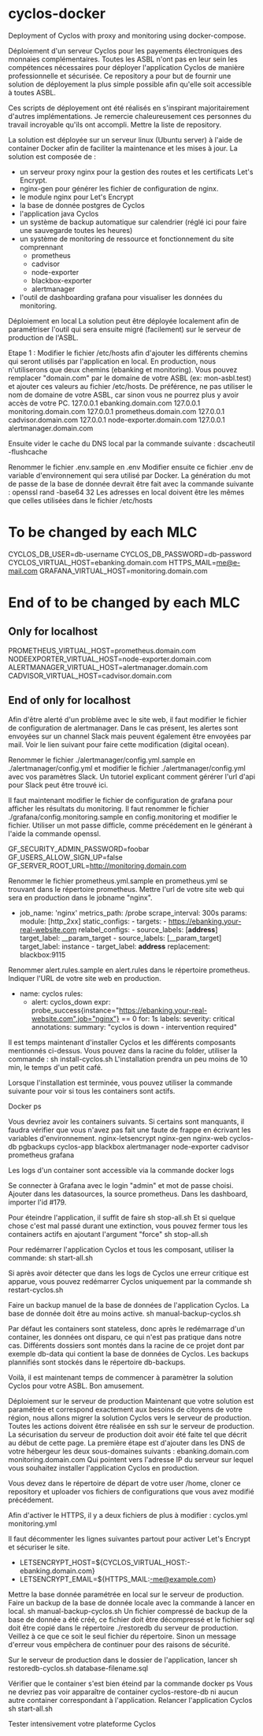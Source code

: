 # cyclos-docker
Deployment of Cyclos with proxy and monitoring using docker-compose.

Déploiement d'un serveur Cyclos pour les payements électroniques des monnaies complémentaires.
Toutes les ASBL n'ont pas en leur sein les compétences nécessaires pour déployer l'application Cyclos de manière professionnelle et sécurisée.
Ce repository a pour but de fournir une solution de déployement la plus simple possible afin qu'elle soit accessible à toutes ASBL.

Ces scripts de déployement ont été réalisés en s'inspirant majoritairement d'autres implémentations. Je remercie chaleureusement ces personnes du travail incroyable qu'ils ont accompli.
Mettre la liste de repository.

La solution est déployée sur un serveur linux (Ubuntu server) à l'aide de container Docker afin de faciliter la maintenance et les mises à jour.
La solution est composée de :
- un serveur proxy nginx pour la gestion des routes et les certificats Let's Encrypt.
- nginx-gen pour générer les fichier de configuration de nginx.
- le module nginx pour Let's Encrypt
- la base de donnée postgres de Cyclos
- l'application java Cyclos
- un système de backup automatique sur calendrier (réglé ici pour faire une sauvegarde toutes les heures)
- un système de monitoring de ressource et fonctionnement du site comprennant 
    - prometheus
    - cadvisor
    - node-exporter
    - blackbox-exporter
    - alertmanager
- l'outil de dashboarding grafana pour visualiser les données du monitoring.

Déploiement en local
La solution peut être déployée localement afin de paramétriser l'outil qui sera ensuite migré (facilement) sur le serveur de production de l'ASBL.

Etape 1 : Modifier le fichier /etc/hosts afin d'ajouter les différents chemins qui seront utilisés par l'application en local.
En production, nous n'utiliserons que deux chemins (ebanking et monitoring).
Vous pouvez remplacer "domain.com" par le domaine de votre ASBL (ex: mon-asbl.test) et ajouter ces valeurs au fichier /etc/hosts. 
De préférence, ne pas utiliser le nom de domaine de votre ASBL, car sinon vous ne pourrez plus y avoir accès de votre PC.
127.0.0.1       ebanking.domain.com
127.0.0.1       monitoring.domain.com
127.0.0.1       prometheus.domain.com
127.0.0.1       cadvisor.domain.com
127.0.0.1       node-exporter.domain.com
127.0.0.1       alertmanager.domain.com

Ensuite vider le cache du DNS local par la commande suivante :
dscacheutil -flushcache

Renommer le fichier .env.sample en .env
Modifier ensuite ce fichier .env de variable d'environnement qui sera utilisé par Docker.
La génération du mot de passe de la base de donnée devrait être fait avec la commande suivante :
openssl rand -base64 32
Les adresses en local doivent être les mêmes que celles utilisées dans le fichier /etc/hosts

# To be changed by each MLC
CYCLOS_DB_USER=db-username
CYCLOS_DB_PASSWORD=db-password
CYCLOS_VIRTUAL_HOST=ebanking.domain.com
HTTPS_MAIL=me@e-mail.com
GRAFANA_VIRTUAL_HOST=monitoring.domain.com
# End of to be changed by each MLC

## Only for localhost ##
PROMETHEUS_VIRTUAL_HOST=prometheus.domain.com
NODEEXPORTER_VIRTUAL_HOST=node-exporter.domain.com
ALERTMANAGER_VIRTUAL_HOST=alertmanager.domain.com
CADVISOR_VIRTUAL_HOST=cadvisor.domain.com
## End of only for localhost ##

Afin d'être alerté d'un problème avec le site web, il faut modifier le fichier de configuration de alertmanager.
Dans le cas présent, les alertes sont envoyées sur un channel Slack mais peuvent également être envoyées par mail. Voir le lien suivant pour faire cette modification (digital ocean).

Renommer le fichier ./alertmanager/config.yml.sample en ./alertmanager/config.yml et modifier le fichier ./alertmanager/config.yml avec vos paramètres Slack.
Un tutoriel explicant comment gérérer l'url d'api pour Slack peut être trouvé ici.

Il faut maintenant modifier le fichier de configuration de grafana pour afficher les résultats du monitoring.
Il faut renommer le fichier ./grafana/config.monitoring.sample en config.monitoring et modifier le fichier.
Utiliser un mot passe difficle, comme précédement en le générant à l'aide la commande openssl.

GF_SECURITY_ADMIN_PASSWORD=foobar
GF_USERS_ALLOW_SIGN_UP=false
GF_SERVER_ROOT_URL=http://monitoring.domain.com

Renommer le fichier prometheus.yml.sample en prometheus.yml se trouvant dans le répertoire prometheus.
Mettre l'url de votre site web qui sera en production dans le jobname "nginx".
- job_name: 'nginx'
    metrics_path: /probe
    scrape_interval: 300s
    params:
      module: [http_2xx]
    static_configs:
      - targets:
        - https://ebanking.your-real-website.com
    relabel_configs:
      - source_labels: [__address__]
        target_label: __param_target
      - source_labels: [__param_target]
        target_label: instance
      - target_label: __address__
        replacement: blackbox:9115

Renommer alert.rules.sample en alert.rules dans le répertoire prometheus.
Indiquer l'URL de votre site web en production.
- name: cyclos
  rules:
  - alert: cyclos_down
    expr: probe_success{instance="https://ebanking.your-real-website.com",job="nginx"} == 0
    for: 1s
    labels:
      severity: critical
    annotations:
      summary: "cyclos is down - intervention required"


Il est temps maintenant d'installer Cyclos et les différents composants mentionnés ci-dessus.
Vous pouvez dans la racine du folder, utiliser la commande :
sh install-cyclos.sh
L'installation prendra un peu moins de 10 min, le temps d'un petit café.

Lorsque l'installation est terminée, vous pouvez utiliser la commande suivante pour voir si tous les containers sont actifs.

Docker ps 

Vous devriez avoir les containers suivants. Si certains sont manquants, il faudra vérifier que vous n'avez pas fait une faute de frappe en écrivant les variables d'environnement.
nginx-letsencrypt
nginx-gen
nginx-web
cyclos-db
pgbackups
cyclos-app
blackbox
alertmanager
node-exporter
cadvisor
prometheus
grafana

Les logs d'un container sont accessible via la commande 
docker logs <nom-du-container>

Se connecter à Grafana avec le login "admin" et mot de passe choisi.
Ajouter dans les datasources, la source prometheus.
Dans les dashboard, importer l'id #179.


Pour éteindre l'application, il suffit de faire 
sh stop-all.sh
Et si quelque chose c'est mal passé durant une extinction, vous pouvez fermer tous les containers actifs en ajoutant l'argument "force"
sh stop-all.sh

Pour redémarrer l'application Cyclos et tous les composant, utiliser la commande:
sh start-all.sh

Si après avoir détecter que dans les logs de Cyclos une erreur critique est apparue, vous pouvez redémarrer Cyclos uniquement par la commande
sh restart-cyclos.sh

Faire un backup manuel de la base de données de l'application Cyclos. La base de donnée doit être au moins active.
sh manual-backup-cyclos.sh

Par défaut les containers sont stateless, donc après le redémarrage d'un container, les données ont disparu, ce qui n'est pas pratique dans notre cas.
Différents dossiers sont montés dans la racine de ce projet dont par exemple db-data qui contient la base de données de Cyclos.
Les backups plannifiés sont stockés dans le répertoire db-backups.

Voilà, il est maintenant temps de commencer à paramètrer la solution Cyclos pour votre ASBL. Bon amusement.

Déploiement sur le serveur de production
Maintenant que votre solution est paramétrée et correspond exactement aux besoins de citoyens de votre région, nous allons migrer la solution Cyclos vers le serveur de production.
Toutes les actions doivent être réalisée en ssh sur le serveur de production.
La sécurisation du serveur de production doit avoir été faite tel que décrit au début de cette page.
La première étape est d'ajouter dans les DNS de votre hébergeur les deux sous-domaines suivants :
ebanking.domain.com
monitoring.domain.com
Qui pointent vers l'adresse IP du serveur sur lequel vous souhaitez installer l'application Cyclos en production.

Vous devez dans le répertoire de départ de votre user /home, cloner ce repository et uploader vos fichiers de configurations que vous avez modifié précédement.

Afin d'activer le HTTPS, il y a deux fichiers de plus à modifier : 
cyclos.yml
monitoring.yml

Il faut décommenter les lignes suivantes partout pour activer Let's Encrypt et sécuriser le site.
- LETSENCRYPT_HOST=${CYCLOS_VIRTUAL_HOST:-ebanking.domain.com}
- LETSENCRYPT_EMAIL=${HTTPS_MAIL:-me@example.com}

Mettre la base donnée paramétrée en local sur le serveur de production.
Faire un backup de la base de donnée locale avec la commande à lancer en local.
sh manual-backup-cyclos.sh
Un fichier compressé de backup de la base de donnée a été créé, ce fichier doit être décompressé et le fichier sql doit être copié dans le répertoire ./restoredb du serveur de production.
Veillez à ce que ce soit le seul fichier du répertoire. Sinon un message d'erreur vous empêchera de continuer pour des raisons de sécurité.

Sur le serveur de production dans le dossier de l'application, lancer
sh restoredb-cyclos.sh database-filename.sql

Vérifier que le container s'est bien éteind par la commande 
docker ps
Vous ne devriez pas voir apparaître de container cyclos-restore-db ni aucun autre container correspondant à l'application.
Relancer l'application Cyclos
sh start-all.sh

Tester intensivement votre plateforme Cyclos